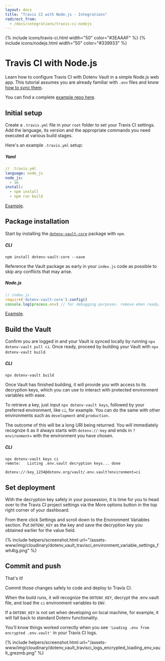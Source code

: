 ```yaml
---
layout: docs
title: "Travis CI with Node.js - Integrations"
redirect_from:
  - /docs/integrations/travis-ci-nodejs
---
```


{% include icons/travis-ci.html width="50" color="#3EAAAF" %}
{% include icons/nodejs.html width="50" color="#339933" %}

# __Travis CI with Node.js__

Learn how to configure Travis CI with Dotenv Vault in a simple Node.js web app. This tutorial assumes you are already familiar with `.env` files and know [how to sync them](/docs/tutorials/sync).

You can find a complete [example repo here](https://github.com/dotenv-org/integration-example-travis-ci-nodejs).

## Initial setup
Create a `.travis.yml` file in your `root` folder to set your Travis CI settings. Add the language, its version and the appropriate commands you need executed at various build stages.

Here's an example `.travis.yml` setup:

##### Yaml

```yml
// .travis.yml
language: node_js
node_js:
  - 16
install:
  - npm install
  - npm run build
```
[Example](https://github.com/dotenv-org/integration-example-travis-ci-nodejs/blob/master/.travis.yml).

## Package installation
Start by installing the [`dotenv-vault-core`](https://github.com/dotenv-org/dotenv-vault-core) package with `npm`.


##### CLI
```shell
npm install dotenv-vault-core --save
```

Reference the Vault package as early in your `index.js` code as possible to skip any conflicts that may arise.

##### Node.js

```js
// index.js
require('dotenv-vault-core').config()
console.log(process.env) // for debugging purposes. remove when ready.
```
[Example](https://github.com/dotenv-org/integration-example-travis-ci-nodejs/blob/master/index.js).

## Build the Vault
Confirm you are logged in and your Vault is synced locally by running `npx dotenv-vault pull ci`. Once ready, proceed by building your Vault with `npx dotenv-vault build`.

##### CLI

```shell
npx dotenv-vault build
```

Once Vault has finished building, it will provide you with access to its decryption keys, which you can use to interact with protected environment variables with ease.

To retrieve a key, just input `npx dotenv-vault keys`, followed by your preferred environment, like `ci`, for example. You can do the same with other environments such as `development` and `production.`

The outcome of this will be a long URI being returned. You will immediately recognize it as it always starts with `dotenv://:key` and ends in `?environment=` with the environment you have chosen.

##### CLI

```shell
npx dotenv-vault keys ci
remote:   Listing .env.vault decryption keys... done

dotenv://:key_1234@dotenv.org/vault/.env.vault?environment=ci
```

## Set deployment
With the decryption key safely in your possession, it is time for you to head over to the Travis CI project settings via the More options button in the top right corner of your dashboard.

From there click Settings and scroll down to the Environment Variables section. Put `DOTENV_KEY` as the key and save the decryption key you obtained earlier for the value field.

{% include helpers/screenshot.html url="/assets-www/img/cloudinary/dotenv_vault_travisci_environment_variable_settings_fwh4tg.png" %}

## Commit and push

That's it!

Commit those changes safely to code and deploy to Travis CI.

When the build runs, it will recognize the `DOTENV_KEY`, decrypt the .env.vault file, and load the `ci` environment variables to `ENV`.

If a `DOTENV_KEY` is not set when developing on local machine, for example, it will fall back to standard Dotenv functionality.

You'll know things worked correctly when you see `'Loading .env from encrypted .env.vault'` in your Travis CI logs.

{% include helpers/screenshot.html url="/assets-www/img/cloudinary/dotenv_vault_travisci_logs_encrypted_loading_env_vault_grezmb.png" %}
